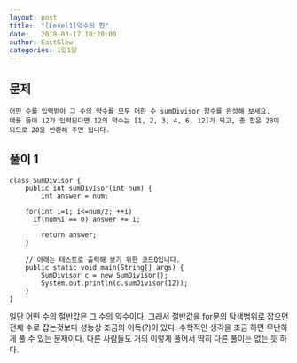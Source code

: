 ```yaml
---
layout: post
title:  "[Level1]약수의 합"
date:   2018-03-17 18:20:00
author: EastGlow
categories: 1일1알
---
```

## 문제
```
어떤 수를 입력받아 그 수의 약수를 모두 더한 수 sumDivisor 함수를 완성해 보세요.
예를 들어 12가 입력된다면 12의 약수는 [1, 2, 3, 4, 6, 12]가 되고, 총 합은 28이 되므로 28을 반환해 주면 됩니다.
```

## 풀이 1
~~~
class SumDivisor {
	public int sumDivisor(int num) {
		int answer = num;

    for(int i=1; i<=num/2; ++i)
      if(num%i == 0) answer += i;
    
		return answer;
	}

	// 아래는 테스트로 출력해 보기 위한 코드Q입니다.
	public static void main(String[] args) {
		SumDivisor c = new SumDivisor();
		System.out.println(c.sumDivisor(12));
	}
}
~~~
일단 어떤 수의 절반값은 그 수의 약수이다. 그래서 절반값을 for문의 탐색범위로 잡으면 전체 수로 잡는것보다 성능상 조금의 이득(?)이 있다. 수학적인 생각을 조금 하면 무난하게 풀 수 있는 문제이다. 다른 사람들도 거의 이렇게 풀어서 딱히 다른 풀이는 없는 듯 하다. 
